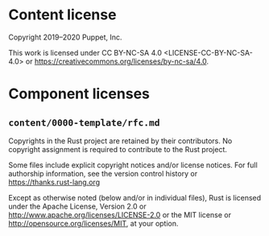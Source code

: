 # Content license

Copyright 2019–2020 Puppet, Inc.

This work is licensed under CC BY-NC-SA 4.0 <LICENSE-CC-BY-NC-SA-4.0> or
<https://creativecommons.org/licenses/by-nc-sa/4.0>.

# Component licenses

## `content/0000-template/rfc.md`

Copyrights in the Rust project are retained by their contributors. No copyright
assignment is required to contribute to the Rust project.

Some files include explicit copyright notices and/or license notices. For full
authorship information, see the version control history or
https://thanks.rust-lang.org

Except as otherwise noted (below and/or in individual files), Rust is licensed
under the Apache License, Version 2.0 <LICENSE-APL2> or
<http://www.apache.org/licenses/LICENSE-2.0> or the MIT license <LICENSE-MIT> or
<http://opensource.org/licenses/MIT>, at your option.
